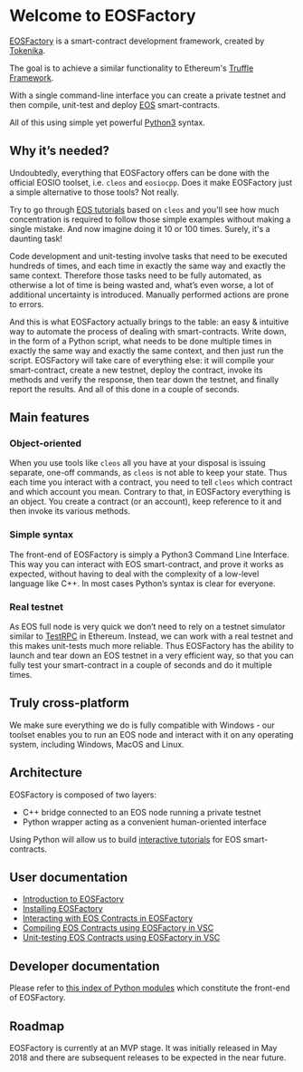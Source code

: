 # Welcome to EOSFactory

[EOSFactory](http://eosfactory.io/) is a smart-contract development framework, created by [Tokenika](https://tokenika.io).

The goal is to achieve a similar functionality to Ethereum's [Truffle Framework](http://truffleframework.com/).

With a single command-line interface you can create a private testnet and then compile, unit-test and deploy [EOS](https://eos.io/) smart-contracts.

All of this using simple yet powerful [Python3](https://www.python.org/) syntax.

## Why it’s needed?

Undoubtedly, everything that EOSFactory offers can be done with the official EOSIO toolset, i.e. `cleos` and `eosiocpp`. Does it make EOSFactory just a simple alternative to those tools? Not really.

Try to go through [EOS tutorials](https://github.com/EOSIO/eos/wiki/Tutorial-eosio-token-Contract) based on `cleos` and you'll see how much concentration is required to follow those simple examples without making a single mistake. And now imagine doing it 10 or 100 times. Surely, it's a daunting task!

Code development and unit-testing involve tasks that need to be executed hundreds of times, and each time in exactly the same way and exactly the same context. Therefore those tasks need to be fully automated, as otherwise a lot of time is being wasted and, what’s even worse, a lot of additional uncertainty is introduced. Manually performed actions are prone to errors.

And this is what EOSFactory actually brings to the table: an easy & intuitive way to automate the process of dealing with smart-contracts. Write down, in the form of a Python script, what needs to be done multiple times in exactly the same way and exactly the same context, and then just run the script. EOSFactory will take care of everything else: it will compile your smart-contract, create a new testnet, deploy the contract, invoke its methods and verify the response, then tear down the testnet, and finally report the results. And all of this done in a couple of seconds.

## Main features

### Object-oriented

When you use tools like `cleos` all you have at your disposal is issuing separate, one-off commands, as `cleos` is not able to keep your state. Thus each time you interact with a contract, you need to tell `cleos` which contract and which account you mean. Contrary to that, in EOSFactory everything is an object. You create a contract (or an account), keep reference to it and then invoke its various methods.

### Simple syntax

The front-end of EOSFactory is simply a Python3 Command Line Interface. This way you can interact with EOS smart-contract, and prove it works as expected, without having to deal with the complexity of a low-level language like C++. In most cases Python’s syntax is clear for everyone.

### Real testnet

As EOS full node is very quick we don’t need to rely on a testnet simulator similar to [TestRPC](https://github.com/trufflesuite/ganache-cli) in Ethereum. Instead, we can work with a real testnet and this makes unit-tests much more reliable. Thus EOSFactory has the ability to launch and tear down an EOS testnet in a very efficient way, so that you can fully test your smart-contract in a couple of seconds and do it multiple times.

## Truly cross-platform

We make sure everything we do is fully compatible with Windows - our toolset enables you to run an EOS node and interact with it on any operating system, including Windows, MacOS and Linux.

## Architecture

EOSFactory is composed of two layers:
- C++ bridge connected to an EOS node running a private testnet
- Python wrapper acting as a convenient human-oriented interface

Using Python will allow us to build [interactive tutorials](http://eosfactory.io/sphinx/build/html/) for EOS smart-contracts.

## User documentation

* [Introduction to EOSFactory](http://eosfactory.io/sphinx/build/html/00.IntroductionToEOSFactory.html)
* [Installing EOSFactory](http://eosfactory.io/sphinx/build/html/01.InstallingEOSFactory.html)
* [Interacting with EOS Contracts in EOSFactory](http://eosfactory.io/sphinx/build/html/02.InteractingWithEOSContractsInEOSFactory.html)
* [Compiling EOS Contracts using EOSFactory in VSC](http://eosfactory.io/sphinx/build/html/03.CompilingEOSContractsUsingEOSFactoryInVSC.html)
* [Unit-testing EOS Contracts using EOSFactory in VSC](http://eosfactory.io/sphinx/build/html/04.UnitTestingEOSContractsUsingEOSFactoryInVSC.html)

## Developer documentation

Please refer to [this index of Python modules](http://eosfactory.io/sphinx/build/html/py-modindex.html) which constitute the front-end of EOSFactory.

## Roadmap

EOSFactory is currently at an MVP stage. It was initially released in May 2018 and there are subsequent releases to be expected in the near future.
